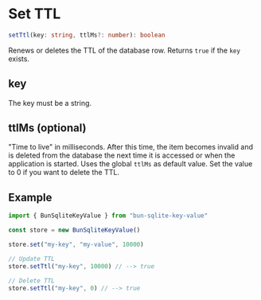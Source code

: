 # Set TTL

```typescript
setTtl(key: string, ttlMs?: number): boolean
```

Renews or deletes the TTL of the database row.
Returns `true` if the `key` exists.

## key

The key must be a string.

## ttlMs (optional)

"Time to live" in milliseconds. After this time, 
the item becomes invalid and is deleted from the database 
the next time it is accessed or when the application is started.
Uses the global `ttlMs` as default value.
Set the value to 0 if you want to delete the TTL.

## Example

```typescript
import { BunSqliteKeyValue } from "bun-sqlite-key-value"

const store = new BunSqliteKeyValue()

store.set("my-key", "my-value", 10000)

// Update TTL
store.setTtl("my-key", 10000) // --> true

// Delete TTL
store.setTtl("my-key", 0) // --> true
```
